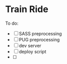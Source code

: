 # Train Ride

To do:
- [ ] SASS preprocessing
- [ ] PUG preprocessing
- [ ] dev server
- [ ] deploy script
- [ ] 